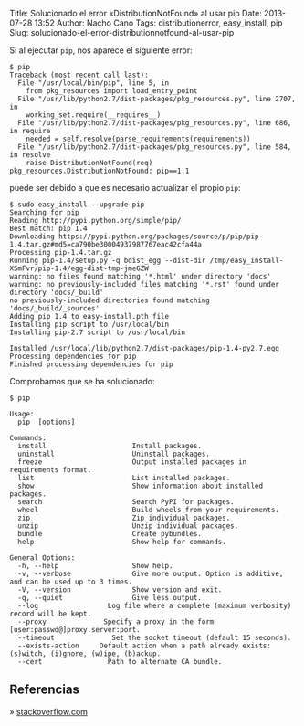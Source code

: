 Title: Solucionado el error «DistributionNotFound» al usar pip
Date: 2013-07-28 13:52
Author: Nacho Cano
Tags: distributionerror, easy_install, pip
Slug: solucionado-el-error-distributionnotfound-al-usar-pip

Si al ejecutar `pip`, nos aparece el siguiente error:

    $ pip
    Traceback (most recent call last):
      File "/usr/local/bin/pip", line 5, in
        from pkg_resources import load_entry_point
      File "/usr/lib/python2.7/dist-packages/pkg_resources.py", line 2707, in
        working_set.require(__requires__)
      File "/usr/lib/python2.7/dist-packages/pkg_resources.py", line 686, in require
        needed = self.resolve(parse_requirements(requirements))
      File "/usr/lib/python2.7/dist-packages/pkg_resources.py", line 584, in resolve
        raise DistributionNotFound(req)
    pkg_resources.DistributionNotFound: pip==1.1

puede ser debido a que es necesario actualizar el propio `pip`:

    $ sudo easy_install --upgrade pip
    Searching for pip
    Reading http://pypi.python.org/simple/pip/
    Best match: pip 1.4
    Downloading https://pypi.python.org/packages/source/p/pip/pip-1.4.tar.gz#md5=ca790be30004937987767eac42cfa44a
    Processing pip-1.4.tar.gz
    Running pip-1.4/setup.py -q bdist_egg --dist-dir /tmp/easy_install-XSmFvr/pip-1.4/egg-dist-tmp-jmeGZW
    warning: no files found matching '*.html' under directory 'docs'
    warning: no previously-included files matching '*.rst' found under directory 'docs/_build'
    no previously-included directories found matching 'docs/_build/_sources'
    Adding pip 1.4 to easy-install.pth file
    Installing pip script to /usr/local/bin
    Installing pip-2.7 script to /usr/local/bin

    Installed /usr/local/lib/python2.7/dist-packages/pip-1.4-py2.7.egg
    Processing dependencies for pip
    Finished processing dependencies for pip

Comprobamos que se ha solucionado:

    $ pip

    Usage:
      pip  [options]

    Commands:
      install                     Install packages.
      uninstall                   Uninstall packages.
      freeze                      Output installed packages in requirements format.
      list                        List installed packages.
      show                        Show information about installed packages.
      search                      Search PyPI for packages.
      wheel                       Build wheels from your requirements.
      zip                         Zip individual packages.
      unzip                       Unzip individual packages.
      bundle                      Create pybundles.
      help                        Show help for commands.

    General Options:
      -h, --help                  Show help.
      -v, --verbose               Give more output. Option is additive, and can be used up to 3 times.
      -V, --version               Show version and exit.
      -q, --quiet                 Give less output.
      --log                 Log file where a complete (maximum verbosity) record will be kept.
      --proxy              Specify a proxy in the form [user:passwd@]proxy.server:port.
      --timeout              Set the socket timeout (default 15 seconds).
      --exists-action     Default action when a path already exists: (s)witch, (i)gnore, (w)ipe, (b)ackup.
      --cert                Path to alternate CA bundle.

Referencias
-----------

» [stackoverflow.com][]

  [stackoverflow.com]: http://stackoverflow.com/questions/6200056/pip-broke-how-to-fix-distributionnotfound-error
    "stackoverflow.com"
